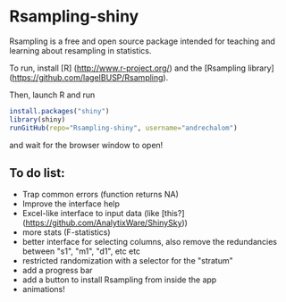 # Rsampling-shiny

Rsampling is a free and open source package intended for teaching and learning about
resampling in statistics.

To run, install [R] (http://www.r-project.org/) and the [Rsampling library] (https://github.com/lageIBUSP/Rsampling).

Then, launch R and run
```R
install.packages("shiny")
library(shiny)
runGitHub(repo="Rsampling-shiny", username="andrechalom")
``` 

and wait for the browser window to open!

## To do list:

* Trap common errors (function returns NA)
* Improve the interface help
* Excel-like interface to input data (like [this?] (https://github.com/AnalytixWare/ShinySky))
* more stats (F-statistics)
* better interface for selecting columns, also remove the redundancies between "s1", "m1", "d1", etc etc
* restricted randomization with a selector for the "stratum"
* add a progress bar
* add a button to install Rsampling from inside the app
* animations!
